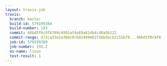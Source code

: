 ```yaml
---
layout: travis-job
travis:
  branch: master
  build-id: 579199384
  build-number: 193
  commit: 48bd5f0c9f6769c4991af4a89a814b4c40a5b122
  commit-range: d72ca33e2a304c0cb02449463756bdacb2c55bf8...48bd5f0c9f6769c4991af4a89a814b4c40a5b122
  job-id: 579199389
  job-number: 193.2
  os-name: linux
  test-result: 1
---
```

